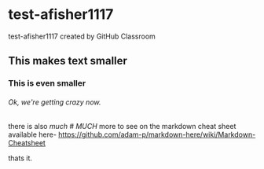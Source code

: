 # test-afisher1117
test-afisher1117 created by GitHub Classroom

## This makes text smaller

### This is even smaller

###### Ok, we're getting crazy now. 

there is also *much* # *MUCH* more to see on the markdown cheat sheet available here- https://github.com/adam-p/markdown-here/wiki/Markdown-Cheatsheet

thats it. 
